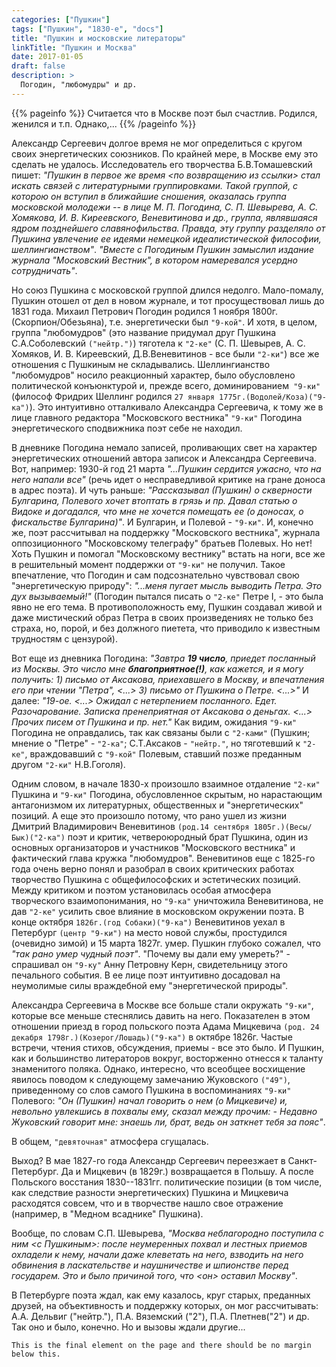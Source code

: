 ```yaml
---
categories: ["Пушкин"]
tags: ["Пушкин", "1830-е", "docs"]
title: "Пушкин и московские литераторы"
linkTitle: "Пушкин и Москва"
date: 2017-01-05
draft: false
description: >
  Погодин, "любомудры" и др.
---
```


{{% pageinfo %}}
Считается что в Москве поэт был счастлив. Родился, женился и т.п. Однако,...
{{% /pageinfo %}}

Александр Сергеевич долгое время не мог определиться с кругом своих энергетических союзников. По крайней мере, в Москве ему это сделать не удалось. Исследователь его творчества  Б.В.Томашевский пишет: _"Пушкин в первое же время <по возвращению из ссылки> стал искать связей с литературными группировками. Такой группой, с которою он вступил в ближайшие сношения, оказалась группа московской молодежи -- в лице М. П. Погодина, С. П. Шевырева, А. С. Хомякова, И. В. Киреевского, Веневитинова и др., группа, являвшаяся ядром позднейшего славянофильства. Правда, эту группу разделяло от Пушкина увлечение ее идеями немецкой идеалистической философии, шеллингианством"_. _"Вместе с Погодиным Пушкин замыслил издание журнала "Московский Вестник", в котором намеревался усердно сотрудничать"_.

Но союз Пушкина с московской группой длился недолго. Мало-помалу, Пушкин отошел от дел в новом журнале, и тот просуществовал лишь до 1831 года. Михаил Петрович Погодин родился 1 ноября 1800г. (Скорпион/Обезьяна), т.е. энергетически был `"9-кой"`. И хотя, в целом, группа "любомудров" (это название придумал друг Пушкина С.А.Соболевский `("нейтр.")`) тяготела к `"2-ке"` (С. П. Шевырев, А. С. Хомяков, И. В. Киреевский, Д.В.Веневитинов - все были `"2-ки"`) все же отношения с Пушкиным не складывались. Шеллингианство "любомудров" носило реакционный характер, было обусловлено политической конъюнктурой и, прежде всего, доминированием` "9-ки"` (философ Фридрих Шеллинг родился `27 января 1775г.(Водолей/Коза)("9-ка")`). Это интуитивно отталкивало Александра Сергеевича, к тому же в лице главного редактора "Московского вестника" `"9-ки"` Погодина энергетического сподвижника поэт себе не находил.

В дневнике Погодина немало записей, проливающих свет на характер энергетических отношений автора записок и Александра Сергеевича. Вот, например: 1930-й год 21 марта _"...Пушкин сердится ужасно, что на него напали все"_ (речь идет о несправедливой критике на гране доноса в адрес поэта). И чуть раньше: _"Рассказывал (Пушкин) о скверности Булгарина, Полевого хочет втоптать в грязь и пр. Давал статью о Видоке и догадался, что мне не хочется помещать ее (о доносах, о фискальстве Булгарина)"_. И Булгарин, и Полевой - `"9-ки"`. И, конечно же, поэт рассчитывал на поддержку "Московского вестника", журнала оппозиционного "Московскому телеграфу" братьев Полевых. Но нет! Хоть Пушкин и помогал "Московскому вестнику" встать на ноги, все же в решительный момент поддержки от `"9-ки"` не получил. Такое впечатление, что Погодин и сам подсознательно чувствовал свою "энергетическую природу": _"...меня пугает мысль выводить Петра. Это дух вызываемый!"_ (Погодин пытался писать о `"2-ке"` Петре I, - это была явно не его тема. В противоположность ему, Пушкин создавал живой и даже мистический образ Петра в своих произведениях не только без страха, но, порой, и без должного пиетета, что приводило к известным трудностям с цензурой).

Вот еще из дневника Погодина: _"Завтра **19 число**, приедет посланный из Москвы. Это число мне **благоприятное(!)**, как кажется, и я могу получить: 1) письмо от Аксакова, приехавшего в Москву, и впечатления его при чтении "Петра", <...> 3) письмо от Пушкина о Петре. <...>"_ И далее:  _"19-ое. <...> Ожидал с нетерпением посланного. Едет. Разочарование. Записка пренеприятная от Аксакова о деньгах. <...> Прочих писем от Пушкина и пр. нет."_ Как видим, ожидания `"9-ки"` Погодина не оправдались, так как связаны были с `"2-ками"` (Пушкин; мнение о "Петре" - `"2-ка"`; С.Т.Аксаков - `"нейтр."`, но тяготевший к `"2-ке"`, враждовавший с `"9-кой"` Полевым, ставший позже преданным другом `"2-ки"` Н.В.Гоголя).

Одним словом, в начале 1830-х произошло взаимное отдаление `"2-ки"` Пушкина и `"9-ки"` Погодина, обусловленное скрытым, но нарастающим антагонизмом их литературных, общественных и "энергетических" позиций. А еще это произошло потому, что рано ушел из жизни Дмитрий Владимирович Веневитинов `(род.14 сентября 1805г.)(Весы/Бык)("2-ка")` поэт и критик, четвероюродный брат Пушкина, один из основных организаторов и участников "Московского вестника" и фактический глава кружка "любомудров". Веневитинов еще с 1825-го года очень верно понял и разобрал в своих критических работах творчество Пушкина с общефилософских и эстетических позиций. Между критиком и поэтом установилась особая атмосфера творческого взаимопонимания, но `"9-ка"` уничтожила Веневитинова, не дав `"2-ке"` усилить свое влияние в московском окружении поэта. В конце октября `1826г.(год Собаки)("9-ка")` Веневитинов уехал в Петербург `(центр "9-ки")` на место новой службы, простудился (очевидно зимой) и 15 марта 1827г. умер. Пушкин глубоко сожалел, что _"так рано умер чудный поэт"_. "Почему вы дали ему умереть?" - спрашивал он `"9-ку"` Анну Петровну Керн, свидетельницу этого печального события. В ее лице поэт интуитивно досадовал на неумолимые силы враждебной ему "энергетической природы".

Александра Сергеевича в Москве все больше стали окружать `"9-ки"`, которые все меньше стеснялись давить на него. Показателен в этом отношении приезд в город польского поэта Адама Мицкевича `(род. 24 декабря 1798г.)(Козерог/Лошадь)("9-ка")` в октябре 1826г. Частые встречи, чтения стихов, обсуждения, приемы - все это было. И Пушкин, как и большинство литераторов вокруг, восторженно отнесся к таланту знаменитого поляка. Однако, интересно, что всеобщее восхищение явилось поводом к следующему замечанию Жуковского `("49")`, приведенному со слов самого Пушкина в воспоминаниях `"9-ки"` Полевого: _"Он (Пушкин) начал говорить о нем (о Мицкевиче) и, невольно увлекшись в похвалы ему, сказал между прочим: - Недавно Жуковский говорит мне: знаешь ли, брат, ведь он заткнет тебя за пояс"_.

В общем, `"девяточная"` атмосфера сгущалась.

Выход? В мае 1827-го года Александр Сергеевич переезжает в Санкт-Петербург. Да и Мицкевич (в 1829г.) возвращается в Польшу. А после Польского восстания 1830--1831гг. политические позиции (в том числе, как следствие разности энергетических) Пушкина и Мицкевича расходятся совсем, что и в творчестве нашло свое отражение (например, в "Медном всаднике" Пушкина).

Вообще, по словам С.П. Шевырева, _"Москва неблагородно поступила с ним <с Пушкиным>: после неумеренных похвал и лестных приемов охладели к нему, начали даже клеветать на него, взводить на него обвинения в ласкательстве и наушничестве и шпионстве перед государем. Это и было причиной того, что <он> оставил Москву"_.

В Петербурге поэта ждал, как ему казалось, круг старых, преданных друзей, на объективность и поддержку которых, он мог рассчитывать: А.А. Дельвиг ("нейтр."), П.А. Вяземский ("2"), П.А. Плетнев("2") и др. Так оно и было, конечно. Но и вызовы ждали другие...


```
This is the final element on the page and there should be no margin below this.
```
